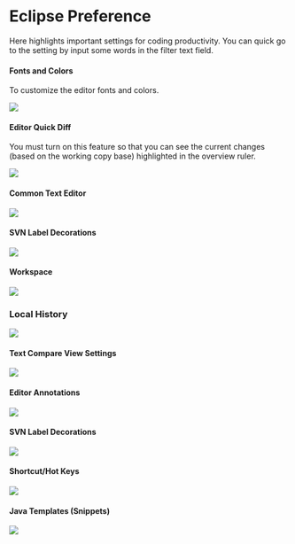 # Eclipse Preference #
Here highlights important settings for coding productivity. You can quick go to the setting by input some words in the filter text field.

#### Fonts and Colors
To customize the editor fonts and colors.

![](images/eclipse_pref_general_color_fonts.png)

#### Editor Quick Diff
You must turn on this feature so that you can see the current changes (based on the working copy base) highlighted in the overview ruler.

![](images/eclipse_general_editor_setting.quickDiff.png)

#### Common Text Editor
![](images/eclipse_general_editor_setting.png)

#### SVN Label Decorations
![](images/plugin_SVN.labelDecorations.png)

#### Workspace
![](images/eclipse_workspace_setting.png)

### Local History
![](images/eclipse_workspace_setting.localHistory.png)

#### Text Compare View Settings
![](images/eclipse_general_compare_setting.png)

#### Editor Annotations
![](images/eclipse_general_editor_setting.annotations.png)

#### SVN Label Decorations
![](images/eclipse_install_new_plugin.png)

#### Shortcut/Hot Keys
![](images/Keys.png)

#### Java Templates (Snippets)
![](images/java_templates_setting.png)
